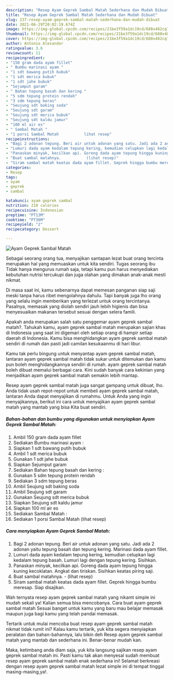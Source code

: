 ```yaml
---
description: "Resep Ayam Geprek Sambal Matah Sederhana dan Mudah Dibuat"
title: "Resep Ayam Geprek Sambal Matah Sederhana dan Mudah Dibuat"
slug: 237-resep-ayam-geprek-sambal-matah-sederhana-dan-mudah-dibuat
date: 2021-06-29T20:02:19.674Z
image: https://img-global.cpcdn.com/recipes/21be3f59a1dc19cd/680x482cq70/ayam-geprek-sambal-matah-foto-resep-utama.jpg
thumbnail: https://img-global.cpcdn.com/recipes/21be3f59a1dc19cd/680x482cq70/ayam-geprek-sambal-matah-foto-resep-utama.jpg
cover: https://img-global.cpcdn.com/recipes/21be3f59a1dc19cd/680x482cq70/ayam-geprek-sambal-matah-foto-resep-utama.jpg
author: Antonio Alexander
ratingvalue: 3.6
reviewcount: 11
recipeingredient:
- "150 gram dada ayam fillet"
- " Bumbu marinasi ayam "
- "1 sdt bawang putih bubuk"
- "1 sdt merica bubuk"
- "1 sdt jahe bubuk"
- "Sejumput garam"
- " Bahan tepung basah dan kering "
- "5 sdm tepung protein rendah"
- "3 sdm tepung beras"
- "Seujung sdt baking soda"
- "Seujung sdt garam"
- "Seujung sdt merica bubuk"
- "Seujung sdt kaldu jamur"
- "100 ml air es"
- " Sambal Matah "
- "1 porsi Sambal Matah           lihat resep"
recipeinstructions:
- "Bagi 2 adonan tepung. Beri air untuk adonan yang satu. Jadi ada 2 adonan yaitu tepung basah dan tepung kering. Marinasi dada ayam fillet."
- "Lumuri dada ayam kedalam tepung kering, kemudian celupkan lagi kedalam tepung basah. Lumuri lagi dengan tepung kering. Sisihkan."
- "Panaskan minyak, kecilkan api. Goreng dada ayam tepung hingga kuning kecoklatan. Angkat dan tiriskan. Sisihkan keatas piring saji."
- "Buat sambal matahnya.           (lihat resep)"
- "Siram sambal matah keatas dada ayam fillet. Geprek hingga bumbu meresap. Siap disajikan."
categories:
- Resep
tags:
- ayam
- geprek
- sambal

katakunci: ayam geprek sambal 
nutrition: 210 calories
recipecuisine: Indonesian
preptime: "PT13M"
cooktime: "PT36M"
recipeyield: "2"
recipecategory: Dessert

---
```



![Ayam Geprek Sambal Matah](https://img-global.cpcdn.com/recipes/21be3f59a1dc19cd/680x482cq70/ayam-geprek-sambal-matah-foto-resep-utama.jpg)

Sebagai seorang orang tua, menyajikan santapan lezat buat orang tercinta merupakan hal yang memuaskan untuk kita sendiri. Tugas seorang ibu Tidak hanya mengurus rumah saja, tetapi kamu pun harus menyediakan kebutuhan nutrisi tercukupi dan juga olahan yang dimakan anak-anak mesti nikmat.

Di masa  saat ini, kamu sebenarnya dapat memesan panganan siap saji meski tanpa harus ribet mengolahnya dahulu. Tapi banyak juga lho orang yang selalu ingin memberikan yang terlezat untuk orang tercintanya. Pasalnya, memasak yang diolah sendiri jauh lebih higienis dan bisa menyesuaikan makanan tersebut sesuai dengan selera famili. 



Apakah anda merupakan salah satu penggemar ayam geprek sambal matah?. Tahukah kamu, ayam geprek sambal matah merupakan sajian khas di Indonesia yang saat ini digemari oleh setiap orang di hampir setiap daerah di Indonesia. Kamu bisa menghidangkan ayam geprek sambal matah sendiri di rumah dan pasti jadi camilan kesukaanmu di hari libur.

Kamu tak perlu bingung untuk menyantap ayam geprek sambal matah, lantaran ayam geprek sambal matah tidak sukar untuk ditemukan dan kamu pun boleh menghidangkannya sendiri di rumah. ayam geprek sambal matah boleh dibuat memalui berbagai cara. Kini sudah banyak cara kekinian yang menjadikan ayam geprek sambal matah semakin lebih mantap.

Resep ayam geprek sambal matah juga sangat gampang untuk dibuat, lho. Anda tidak usah repot-repot untuk membeli ayam geprek sambal matah, lantaran Anda dapat menyajikan di rumahmu. Untuk Anda yang ingin menyajikannya, berikut ini cara untuk menyajikan ayam geprek sambal matah yang mantab yang bisa Kita buat sendiri.

<!--inarticleads1-->

##### Bahan-bahan dan bumbu yang digunakan untuk menyiapkan Ayam Geprek Sambal Matah:

1. Ambil 150 gram dada ayam fillet
1. Sediakan  Bumbu marinasi ayam :
1. Siapkan 1 sdt bawang putih bubuk
1. Ambil 1 sdt merica bubuk
1. Gunakan 1 sdt jahe bubuk
1. Siapkan Sejumput garam
1. Sediakan  Bahan tepung basah dan kering :
1. Gunakan 5 sdm tepung protein rendah
1. Sediakan 3 sdm tepung beras
1. Ambil Seujung sdt baking soda
1. Ambil Seujung sdt garam
1. Gunakan Seujung sdt merica bubuk
1. Siapkan Seujung sdt kaldu jamur
1. Siapkan 100 ml air es
1. Sediakan  Sambal Matah :
1. Sediakan 1 porsi Sambal Matah           (lihat resep)




<!--inarticleads2-->

##### Cara menyiapkan Ayam Geprek Sambal Matah:

1. Bagi 2 adonan tepung. Beri air untuk adonan yang satu. Jadi ada 2 adonan yaitu tepung basah dan tepung kering. Marinasi dada ayam fillet.
1. Lumuri dada ayam kedalam tepung kering, kemudian celupkan lagi kedalam tepung basah. Lumuri lagi dengan tepung kering. Sisihkan.
1. Panaskan minyak, kecilkan api. Goreng dada ayam tepung hingga kuning kecoklatan. Angkat dan tiriskan. Sisihkan keatas piring saji.
1. Buat sambal matahnya. -           (lihat resep)
1. Siram sambal matah keatas dada ayam fillet. Geprek hingga bumbu meresap. Siap disajikan.




Wah ternyata resep ayam geprek sambal matah yang nikamt simple ini mudah sekali ya! Kalian semua bisa mencobanya. Cara buat ayam geprek sambal matah Sesuai banget untuk kamu yang baru mau belajar memasak maupun juga bagi kamu yang telah pandai memasak.

Tertarik untuk mulai mencoba buat resep ayam geprek sambal matah nikmat tidak rumit ini? Kalau kamu tertarik, yuk kita segera menyiapkan peralatan dan bahan-bahannya, lalu bikin deh Resep ayam geprek sambal matah yang mantab dan sederhana ini. Benar-benar mudah kan. 

Maka, ketimbang anda diam saja, yuk kita langsung sajikan resep ayam geprek sambal matah ini. Pasti kamu tak akan menyesal sudah membuat resep ayam geprek sambal matah enak sederhana ini! Selamat berkreasi dengan resep ayam geprek sambal matah lezat simple ini di tempat tinggal masing-masing,ya!.

